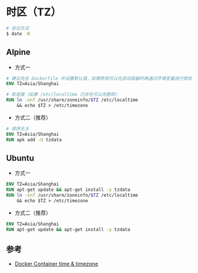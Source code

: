 # 时区（TZ）

```sh
# 验证方式
$ date -R
```

## Alpine

* 方式一

```dockerfile
# 建议先在 Dockerfile 中设置默认值，如需修改可以在启动容器时再通过环境变量进行修改
ENV TZ=Asia/Shanghai

# 软连接（如果 /etc/localtime 已存在可以先删除）
RUN ln -snf /usr/share/zoneinfo/$TZ /etc/localtime
    && echo $TZ > /etc/timezone
```

* 方式二（推荐）

```dockerfile
# 顺序无关
ENV TZ=Asia/Shanghai
RUN apk add -U tzdata
```

## Ubuntu

* 方式一

```dockerfile
ENV TZ=Asia/Shanghai
RUN apt-get update && apt-get install -y tzdata
RUN ln -snf /usr/share/zoneinfo/$TZ /etc/localtime
    && echo $TZ > /etc/timezone
```

* 方式二（推荐）

```dockerfile
ENV TZ=Asia/Shanghai
RUN apt-get update && apt-get install -y tzdata
```

## 参考

* [Docker Container time & timezone](https://serverfault.com/questions/683605/docker-container-time-timezone-will-not-reflect-changes/683651)

